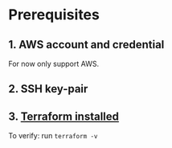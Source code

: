 # Prerequisites

## 1. AWS account and credential
For now only support AWS.


## 2. SSH key-pair


## 3. [Terraform installed](https://www.terraform.io/intro/getting-started/install.html)
To verify: run `terraform -v`
